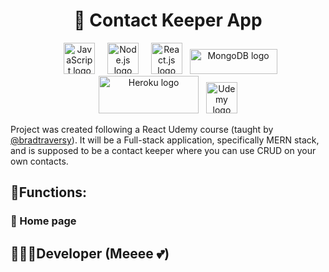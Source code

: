 #  <h1 align="center"> 📲 Contact Keeper App </h1>


<p align="center">
&nbsp; &nbsp; <a href="https://www.javascript.com/"><img src="https://upload.wikimedia.org/wikipedia/commons/6/6a/JavaScript-logo.png" title="JavaScript" alt="JavaScript logo" width="50px" height="50px"></a>
&nbsp; &nbsp; <a href="https://nodejs.org/en/"><img src="https://jaystack.com/wp-content/uploads/2015/12/nodejs-logo-e1497443346889.png" title="Node.js" alt="Node.js logo" width="50px" height="50px"></a>
&nbsp; &nbsp; <a href="https://github.com/facebook/react"><img src="https://cdn4.iconfinder.com/data/icons/logos-3/600/React.js_logo-512.png" title="React.js" alt="React.js logo" width="50px" height="50px"></a>
&nbsp; <a href="https://www.mongodb.com/"><img src="https://webassets.mongodb.com/_com_assets/cms/mongodb_logo1-76twgcu2dm.png" title="MongoDB" alt="MongoDB logo" width="140px" height="40px"></a>
&nbsp; <a href="https://www.heroku.com/"><img src="https://miro.medium.com/max/480/1*qgcaFqBSgNhsQQNpepIagA.png" title="Heroku" alt="Heroku logo" width="160px" height="60px"></a>
&nbsp; <a href="https://www.udemy.com/"><img src="https://www.pipelinersales.com/wp-content/uploads/2019/06/large-udemy.jpg" title="Udemy" alt="Udemy logo" width="50px" height="50px"></a>
</p>

Project was created following a React Udemy course (taught by [@bradtraversy](https://github.com/bradtraversy)). It will be a Full-stack application, specifically MERN stack, and is supposed to be a contact keeper where you can use CRUD on your own contacts.

## 🔨Functions:

### 📄 Home page

## 👩🏽‍💻Developer (Meeee 💕)
